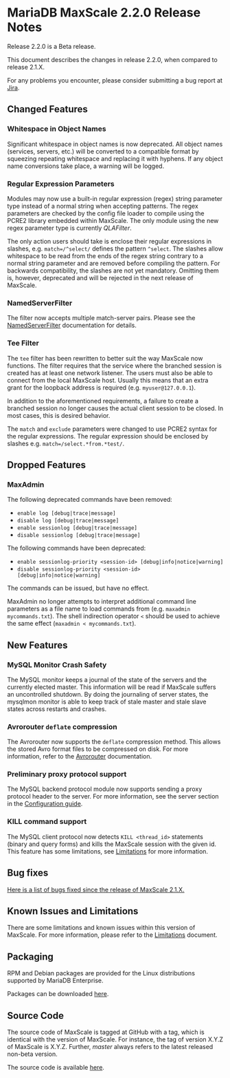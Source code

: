 # MariaDB MaxScale 2.2.0 Release Notes

Release 2.2.0 is a Beta release.

This document describes the changes in release 2.2.0, when compared to
release 2.1.X.

For any problems you encounter, please consider submitting a bug
report at [Jira](https://jira.mariadb.org).

## Changed Features

### Whitespace in Object Names

Significant whitespace in object names is now deprecated. All object names
(services, servers, etc.) will be converted to a compatible format by
squeezing repeating whitespace and replacing it with hyphens. If any
object name conversions take place, a warning will be logged.

### Regular Expression Parameters

Modules may now use a built-in regular expression (regex) string parameter type
instead of a normal string when accepting patterns. The regex parameters are
checked by the config file loader to compile using the PCRE2 library embedded
within MaxScale. The only module using the new regex parameter type is currently
*QLAFilter*.

The only action users should take is enclose their regular expressions in
slashes, e.g. `match=/^select/` defines the pattern `^select`. The slashes allow
whitespace to be read from the ends of the regex string contrary to a normal
string parameter and are removed before compiling the pattern. For backwards
compatibility, the slashes are not yet mandatory. Omitting them is, however,
deprecated and will be rejected in the next release of MaxScale.

### NamedServerFilter

The filter now accepts multiple match-server pairs. Please see the
[NamedServerFilter](../Filters/Named-Server-Filter.md) documentation for
details.

### Tee Filter

The `tee` filter has been rewritten to better suit the way MaxScale now
functions. The filter requires that the service where the branched session is
created has at least one network listener. The users must also be able to
connect from the local MaxScale host. Usually this means that an extra grant for
the loopback address is required (e.g. `myuser@127.0.0.1`).

In addition to the aforementioned requirements, a failure to create a branched
session no longer causes the actual client session to be closed. In most cases,
this is desired behavior.

The `match` and `exclude` parameters were changed to use PCRE2 syntax for the
regular expressions. The regular expression should be enclosed by slashes
e.g. `match=/select.*from.*test/`.

## Dropped Features

### MaxAdmin

The following deprecated commands have been removed:

* `enable log [debug|trace|message]`
* `disable log [debug|trace|message]`
* `enable sessionlog [debug|trace|message]`
* `disable sessionlog [debug|trace|message]`

The following commands have been deprecated:

* `enable sessionlog-priority <session-id> [debug|info|notice|warning]`
* `disable sessionlog-priority <session-id> [debug|info|notice|warning]`

The commands can be issued, but have no effect.

MaxAdmin no longer attempts to interpret additional command line parameters as a
file name to load commands from  (e.g. `maxadmin mycommands.txt`). The shell
indirection operator `<` should be used to achieve the same effect (`maxadmin <
mycommands.txt`).

## New Features

### MySQL Monitor Crash Safety

The MySQL monitor keeps a journal of the state of the servers and the currently
elected master. This information will be read if MaxScale suffers an
uncontrolled shutdown. By doing the journaling of server states, the mysqlmon
monitor is able to keep track of stale master and stale slave states across
restarts and crashes.

### Avrorouter `deflate` compression

The Avrorouter now supports the `deflate` compression method. This allows the
stored Avro format files to be compressed on disk. For more information, refer
to the [Avrorouter](../Routers/Avrorouter.md) documentation.

### Preliminary proxy protocol support

The MySQL backend protocol module now supports sending a proxy protocol header
to the server. For more information, see the server section in the
[Configuration guide](../Getting-Started/Configuration-Guide.md).

### KILL command support

The MySQL client protocol now detects `KILL <thread_id>` statements (binary and
query forms) and kills the MaxScale session with the given id. This feature has
some limitations, see [Limitations](../About/Limitations.md) for more
information.

## Bug fixes

[Here is a list of bugs fixed since the release of MaxScale 2.1.X.]()

## Known Issues and Limitations

There are some limitations and known issues within this version of MaxScale.
For more information, please refer to the [Limitations](../About/Limitations.md) document.

## Packaging

RPM and Debian packages are provided for the Linux distributions supported
by MariaDB Enterprise.

Packages can be downloaded [here](https://mariadb.com/resources/downloads).

## Source Code

The source code of MaxScale is tagged at GitHub with a tag, which is identical
with the version of MaxScale. For instance, the tag of version X.Y.Z of MaxScale
is X.Y.Z. Further, *master* always refers to the latest released non-beta version.

The source code is available [here](https://github.com/mariadb-corporation/MaxScale).
